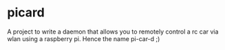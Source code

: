 picard
======

A project to write a daemon that allows you to remotely control a rc car via wlan using a raspberry pi. Hence the name pi-car-d ;)
